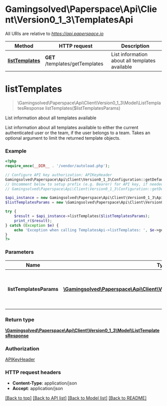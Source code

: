 # Gamingsolved\Paperspace\Api\Client\Version0_1_3\TemplatesApi

All URIs are relative to *https://api.paperspace.io*

Method | HTTP request | Description
------------- | ------------- | -------------
[**listTemplates**](TemplatesApi.md#listTemplates) | **GET** /templates/getTemplates | List information about all templates available


# **listTemplates**
> \Gamingsolved\Paperspace\Api\Client\Version0_1_3\Model\ListTemplatesResponse listTemplates($listTemplatesParams)

List information about all templates available

List information about all templates available to either the current authenticated user or the team, if the user belongs to a team. Takes an optional argument to limit the returned template objects.

### Example
```php
<?php
require_once(__DIR__ . '/vendor/autoload.php');

// Configure API key authorization: APIKeyHeader
Gamingsolved\Paperspace\Api\Client\Version0_1_3\Configuration::getDefaultConfiguration()->setApiKey('X-API-Key', 'YOUR_API_KEY');
// Uncomment below to setup prefix (e.g. Bearer) for API key, if needed
// Gamingsolved\Paperspace\Api\Client\Version0_1_3\Configuration::getDefaultConfiguration()->setApiKeyPrefix('X-API-Key', 'Bearer');

$api_instance = new Gamingsolved\Paperspace\Api\Client\Version0_1_3\Api\TemplatesApi(new \Http\Adapter\Guzzle6\Client());
$listTemplatesParams = new \Gamingsolved\Paperspace\Api\Client\Version0_1_3\Model\ListTemplatesParams(); // \Gamingsolved\Paperspace\Api\Client\Version0_1_3\Model\ListTemplatesParams | An optional filter object to limit the returned template objects

try {
    $result = $api_instance->listTemplates($listTemplatesParams);
    print_r($result);
} catch (Exception $e) {
    echo 'Exception when calling TemplatesApi->listTemplates: ', $e->getMessage(), PHP_EOL;
}
?>
```

### Parameters

Name | Type | Description  | Notes
------------- | ------------- | ------------- | -------------
 **listTemplatesParams** | [**\Gamingsolved\Paperspace\Api\Client\Version0_1_3\Model\ListTemplatesParams**](../Model/ListTemplatesParams.md)| An optional filter object to limit the returned template objects | [optional]

### Return type

[**\Gamingsolved\Paperspace\Api\Client\Version0_1_3\Model\ListTemplatesResponse**](../Model/ListTemplatesResponse.md)

### Authorization

[APIKeyHeader](../../README.md#APIKeyHeader)

### HTTP request headers

 - **Content-Type**: application/json
 - **Accept**: application/json

[[Back to top]](#) [[Back to API list]](../../README.md#documentation-for-api-endpoints) [[Back to Model list]](../../README.md#documentation-for-models) [[Back to README]](../../README.md)

